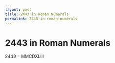 ```yaml
---
layout: post
title: 2443 in Roman Numerals
permalink: 2443-in-roman-numerals
---
```


# 2443 in Roman Numerals

2443 = MMCDXLIII

